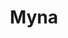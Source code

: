 ---
title: Myna
tags: ["myna", "bird", "animal", "avian", "wildlife", "feathered", "songbird"]
icon: myna
svg: '<svg xmlns="http://www.w3.org/2000/svg" width="24" height="24" fill="none" viewBox="0 0 24 24" stroke-width="1.5" stroke-linecap="round" stroke-linejoin="round" stroke="currentColor"><path d="m3.25 10.347.705-.66 1.41-1.318c2.22-2.292 5.803-2.292 8.004 0l4.228 3.952a.288.288 0 0 1 0 .42l-8.67 8.105"/><path d="M3 12c0-4.243 0-6.364 1.318-7.682C5.636 3 7.758 3 12 3c4.243 0 6.364 0 7.682 1.318C21 5.636 21 7.758 21 12c0 4.243 0 6.364-1.318 7.682C18.364 21 16.242 21 12 21c-4.243 0-6.364 0-7.682-1.318C3 18.364 3 16.242 3 12"/></svg>'
---